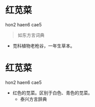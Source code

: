 # 红苋菜
hon2 haen6 cae5
> 如东方言词典
- 苋科植物老枪谷，一年生草本。

# 红苋菜
hon2 haen6 cae5
+ 红色的苋菜。区别于白色、青色的苋菜。
  * 泰兴方言辞典